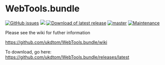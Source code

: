 WebTools.bundle
===============
[![GitHub issues](https://img.shields.io/github/issues/ukdtom/WebTools.bundle.svg?style=flat)](https://github.com/ukdtom/WebTools.bundle/issues) [![](https://img.shields.io/github/release/ukdtom/WebTools.bundle.svg?style=flat)](https://github.com/ukdtom/WebTools.bundle/releases) [![Download of latest release](https://img.shields.io/github/downloads/ukdtom/WebTools.bundle/latest/total.svg?style=flat)](https://github.com/ukdtom/WebTools.bundle/releases/latest)
[![master](https://img.shields.io/badge/master-stable-green.svg?maxAge=2592000)]()
[![Maintenance](https://img.shields.io/maintenance/yes/2017.svg)]()


Please see the wiki for futher information

https://github.com/ukdtom/WebTools.bundle/wiki

To download, go here:
https://github.com/ukdtom/WebTools.bundle/releases/latest

